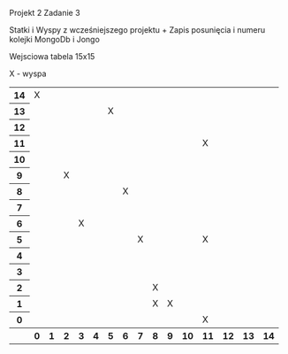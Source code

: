 Projekt 2 Zadanie 3

Statki i Wyspy z wcześniejszego projektu + Zapis posunięcia i numeru kolejki MongoDb i Jongo

Wejsciowa tabela 15x15

X - wyspa
<table>
  <tbody>
    <tr>
      <th>14</th><td>X</td><td></td><td></td><td></td><td></td><td></td><td></td><td></td><td></td><td></td><td></td><td></td><td></td><td></td><td></td>
    </tr>
    <tr>
      <th>13</th><td></td><td></td><td></td><td></td><td></td><td>X</td><td></td><td></td><td></td><td></td><td></td><td></td><td></td><td></td><td></td>
    </tr>
    <tr>
      <th>12</th><td></td><td></td><td></td><td></td><td></td><td></td><td></td><td></td><td></td><td></td><td></td><td></td><td></td><td></td><td></td>
    </tr>
    <tr>
      <th>11</th><td></td><td></td><td></td><td></td><td></td><td></td><td></td><td></td><td></td><td></td><td></td><td>X</td><td></td><td></td><td></td>
    </tr>
    <tr>
      <th>10</th><td></td><td></td><td></td><td></td><td></td><td></td><td></td><td></td><td></td><td></td><td></td><td></td><td></td><td></td><td></td>
    </tr>
    <tr>
      <th>9</th><td></td><td></td><td>X</td><td></td><td></td><td></td><td></td><td></td><td></td><td></td><td></td><td></td><td></td><td></td><td></td>
    </tr>
    <tr>
      <th>8</th><td></td><td></td><td></td><td></td><td></td><td></td><td>X</td><td></td><td></td><td></td><td></td><td></td><td></td><td></td><td></td>
    </tr>
    <tr>
      <th>7</th><td></td><td></td><td></td><td></td><td></td><td></td><td></td><td></td><td></td><td></td><td></td><td></td><td></td><td></td><td></td>
    </tr>
    <tr>
      <th>6</th><td></td><td></td><td></td><td>X</td><td></td><td></td><td></td><td></td><td></td><td></td><td></td><td></td><td></td><td></td><td></td>
    </tr>
    <tr>
      <th>5</th><td></td><td></td><td></td><td></td><td></td><td></td><td></td><td>X</td><td></td><td></td><td></td><td>X</td><td></td><td></td><td></td>
    </tr>
    <tr>
      <th>4</th><td></td><td></td><td></td><td></td><td></td><td></td><td></td><td></td><td></td><td></td><td></td><td></td><td></td><td></td><td></td>
    </tr>
    <tr>
      <th>3</th><td></td><td></td><td></td><td></td><td></td><td></td><td></td><td></td><td></td><td></td><td></td><td></td><td></td><td></td><td></td>
    </tr>
    <tr>
      <th>2</th><td></td><td></td><td></td><td></td><td></td><td></td><td></td><td></td><td>X</td><td></td><td></td><td></td><td></td><td></td><td></td>
    </tr>
    <tr>
      <th>1</th><td></td><td></td><td></td><td></td><td></td><td></td><td></td><td></td><td>X</td><td>X</td><td></td><td></td><td></td><td></td><td></td>
    </tr>
    <tr>
      <th>0</th><td></td><td></td><td></td><td></td><td></td><td></td><td></td><td></td><td></td><td></td><td></td><td>X</td><td></td><td></td><td></td>
    </tr>
    <tr>
      <th></th><th>0</th><th>1</th><th>2</th><th>3</th><th>4</th><th>5</th><th>6</th><th>7</th><th>8</th><th>9</th><th>10</th><th>11</th><th>12</th><th>13</th><th>14</th></tr>
  </tbody>
</table>
